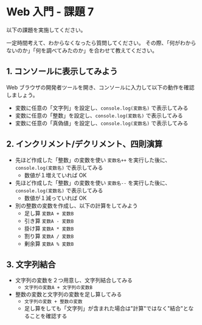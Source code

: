 # Web 入門 - 課題 7
以下の課題を実施してください。

一定時間考えて、わからなくなったら質問してください。
その際、「何がわからないのか」「何を調べてみたのか」を合わせて教えてください。

## 1. コンソールに表示してみよう
Web ブラウザの開発者ツールを開き、コンソールに入力して以下の動作を確認しましょう。

- 変数に任意の「文字列」を設定し、`console.log(変数名)` で表示してみる
- 変数に任意の「整数」を設定し、`console.log(変数名)` で表示してみる
- 変数に任意の「真偽値」を設定し、`console.log(変数名)` で表示してみる

## 2. インクリメント/デクリメント、四則演算

- 先ほど作成した「整数」の変数を使い `変数名++` を実行した後に、`console.log(変数名)` で表示してみる
  - 数値が１増えていれば OK
- 先ほど作成した「整数」の変数を使い `変数名--` を実行した後に、`console.log(変数名)` で表示してみる
  - 数値が１減っていれば OK
- 別の整数の変数を作成し、以下の計算をしてみよう
  - 足し算 `変数A + 変数B`
  - 引き算 `変数A - 変数B`
  - 掛け算 `変数A * 変数B`
  - 割り算 `変数A / 変数B`
  - 剰余算 `変数A % 変数B`

## 3. 文字列結合

- 文字列の変数を２つ用意し、文字列結合してみる
  - `文字列の変数A + 文字列の変数B`
- 整数の変数と文字列の変数を足し算してみる
  - `文字列の変数 + 整数の変数`
  - 足し算をしても「文字列」が含まれた場合は"計算"ではなく"結合"となることを確認する
